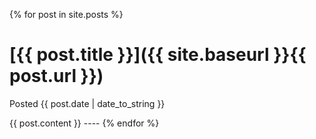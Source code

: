 ---
---

{% for post in site.posts %}
# [{{ post.title }}]({{ site.baseurl }}{{ post.url }})
<p class="meta page-date">Posted {{ post.date | date_to_string }}</p>
{{ post.content }}
----
{% endfor %}
